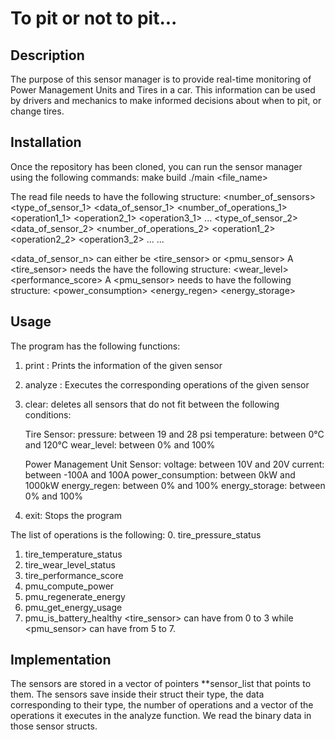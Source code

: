 # To pit or not to pit...

## Description
The purpose of this sensor manager is to provide real-time monitoring of Power Management Units and Tires in a car. This information can be used by drivers and mechanics to make informed decisions about when to pit, or change tires.

## Installation
Once the repository has been cloned, you can run the sensor manager using the following commands:
	make build
	./main <file_name>
	
The read file needs to have the following structure:
<number_of_sensors>
<type_of_sensor_1>
<data_of_sensor_1>
<number_of_operations_1>
<operation1_1> <operation2_1> <operation3_1> ...
<type_of_sensor_2>
<data_of_sensor_2>
<number_of_operations_2>
<operation1_2> <operation2_2> <operation3_2> ...
...

<data_of_sensor_n> can either be <tire_sensor> or <pmu_sensor>
A <tire_sensor> needs the have the following structure:
<pressure> <temperature> <wear_level> <performance_score>
A <pmu_sensor> needs to have the following structure:
<voltage> <current> <power_consumption> <energy_regen> <energy_storage> 

## Usage
The program has the following functions:

1. print <index>: Prints the information of the given sensor

2. analyze <index>: Executes the corresponding operations of the given sensor

3. clear: deletes all sensors that do not fit between the following conditions:

	Tire Sensor:
	pressure: between 19 and 28 psi
	temperature: between 0°C and 120°C
	wear_level: between 0% and 100%
	
	Power Management Unit Sensor:
	voltage: between 10V and 20V
	current: between -100A and 100A
	power_consumption: between 0kW and 1000kW
	energy_regen: between 0% and 100%
	energy_storage: between 0% and 100%
	
4. exit: Stops the program

The list of operations is the following:
0. tire_pressure_status
1. tire_temperature_status
2. tire_wear_level_status
3. tire_performance_score
4. pmu_compute_power
5. pmu_regenerate_energy
6. pmu_get_energy_usage
7. pmu_is_battery_healthy
<tire_sensor> can have from 0 to 3 while <pmu_sensor> can have from 5 to 7.

## Implementation
The sensors are stored in a vector of pointers **sensor_list that points to them. The sensors save inside their struct their type, the data corresponding to their type, the number of operations and a vector of the operations it executes in the analyze function. We read the binary data in those sensor structs.
